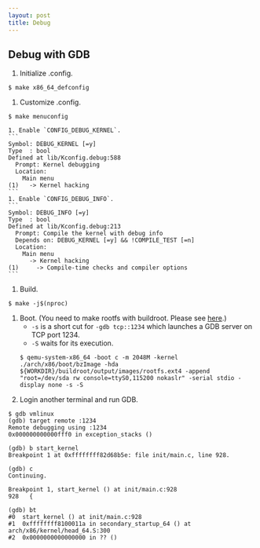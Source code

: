 ```yaml
---
layout: post
title: Debug
---
```




## Debug with GDB
1. Initialize .config.
  ```
  $ make x86_64_defconfig
  ```
1. Customize .config.
  ```
  $ make menuconfig
  ```
	1. Enable `CONFIG_DEBUG_KERNEL`.
    ```
    Symbol: DEBUG_KERNEL [=y]
    Type  : bool
    Defined at lib/Kconfig.debug:588
      Prompt: Kernel debugging
      Location:
        Main menu
    (1)   -> Kernel hacking
    ```
	1. Enable `CONFIG_DEBUG_INFO`.
    ```
    Symbol: DEBUG_INFO [=y]
    Type  : bool
    Defined at lib/Kconfig.debug:213
      Prompt: Compile the kernel with debug info
      Depends on: DEBUG_KERNEL [=y] && !COMPILE_TEST [=n]
      Location:
        Main menu
          -> Kernel hacking
    (1)     -> Compile-time checks and compiler options
    ```
1. Build.
  ```
  $ make -j$(nproc)
  ```
1. Boot. (You need to make rootfs with buildroot. Please see [here](https://zulinx86.com/notebook/kernel/environment).)
	- `-s` is a short cut for `-gdb tcp::1234` which launches a GDB server on TCP port 1234.
	- `-S` waits for its execution.
    ```
    $ qemu-system-x86_64 -boot c -m 2048M -kernel ./arch/x86/boot/bzImage -hda ${WORKDIR}/buildroot/output/images/rootfs.ext4 -append "root=/dev/sda rw console=ttyS0,115200 nokaslr" -serial stdio -display none -s -S
    ```
1. Login another terminal and run GDB.
  ```
  $ gdb vmlinux
  (gdb) target remote :1234 
  Remote debugging using :1234
  0x000000000000fff0 in exception_stacks ()

  (gdb) b start_kernel
  Breakpoint 1 at 0xffffffff82d68b5e: file init/main.c, line 928.

  (gdb) c
  Continuing.

  Breakpoint 1, start_kernel () at init/main.c:928
  928	{

  (gdb) bt
  #0  start_kernel () at init/main.c:928
  #1  0xffffffff8100011a in secondary_startup_64 () at arch/x86/kernel/head_64.S:300
  #2  0x0000000000000000 in ?? ()
  ```
